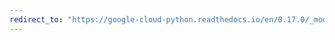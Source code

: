```yaml
---
redirect_to: "https://google-cloud-python.readthedocs.io/en/0.17.0/_modules/gcloud/logging/client.html"
---
```

